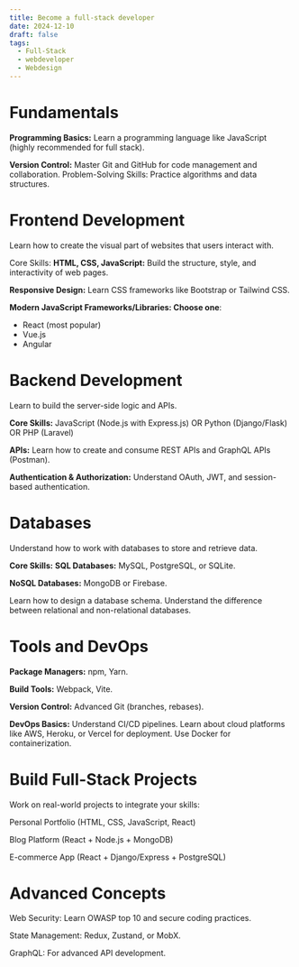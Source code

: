 ```yaml
---
title: Become a full-stack developer
date: 2024-12-10
draft: false
tags:
  - Full-Stack
  - webdeveloper
  - Webdesign
---
```


# Fundamentals
**Programming Basics:** Learn a programming language like JavaScript (highly recommended for full stack).

**Version Control:** Master Git and GitHub for code management and collaboration.
Problem-Solving Skills: Practice algorithms and data structures.

# Frontend Development
Learn how to create the visual part of websites that users interact with.

Core Skills:
**HTML, CSS, JavaScript:** Build the structure, style, and interactivity of web pages.

**Responsive Design:** Learn CSS frameworks like Bootstrap or Tailwind CSS.

**Modern JavaScript Frameworks/Libraries: Choose one**:
- React (most popular)
- Vue.js
- Angular

# Backend Development
Learn to build the server-side logic and APIs.

**Core Skills:**
JavaScript (Node.js with Express.js)
OR Python (Django/Flask)
OR PHP (Laravel)

**APIs:** Learn how to create and consume REST APIs and GraphQL APIs (Postman).

**Authentication & Authorization:** Understand OAuth, JWT, and session-based authentication.

# Databases
Understand how to work with databases to store and retrieve data.

**Core Skills:**
**SQL Databases:** MySQL, PostgreSQL, or SQLite.

**NoSQL Databases:** MongoDB or Firebase.

Learn how to design a database schema.
Understand the difference between relational and non-relational databases.

# Tools and DevOps
**Package Managers:** npm, Yarn.

**Build Tools:** Webpack, Vite.

**Version Control:** Advanced Git (branches, rebases).

**DevOps Basics:**
Understand CI/CD pipelines.
Learn about cloud platforms like AWS, Heroku, or Vercel for deployment.
Use Docker for containerization.

# Build Full-Stack Projects
Work on real-world projects to integrate your skills:

Personal Portfolio (HTML, CSS, JavaScript, React)

Blog Platform (React + Node.js + MongoDB)

E-commerce App (React + Django/Express + PostgreSQL)

# Advanced Concepts
Web Security: Learn OWASP top 10 and secure coding practices.

State Management: Redux, Zustand, or MobX.

GraphQL: For advanced API development.


